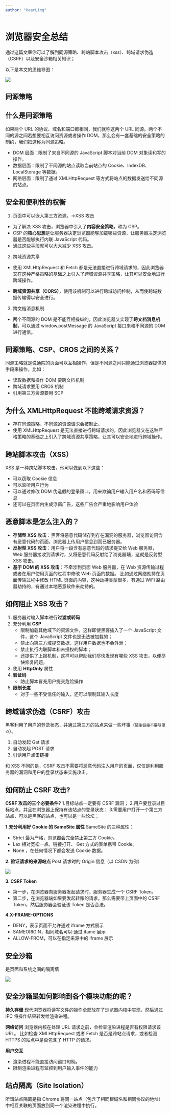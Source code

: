 ```yaml
---
author: "HearLing"
---
```

# 浏览器安全总结

通过这篇文章你可以了解到同源策略、跨站脚本攻击（xss）、跨域请求伪造（CSRF）以及安全沙箱相关知识；

以下是本文的思维导图：

![](./images/safe.png)


## 同源策略

## 什么是同源策略

如果两个 URL 的协议、域名和端口都相同，我们就称这两个 URL 同源。两个不同的源之间若想要相互访问资源或者操作 DOM，那么会有一套基础的安全策略的制约，我们把这称为同源策略。

- DOM 层面：限制了来自不同源的 JavaScript 脚本对当前 DOM 对象读和写的操作。
- 数据层面：限制了不同源的站点读取当前站点的 Cookie、IndexDB、LocalStorage 等数据。
- 网络层面：限制了通过 XMLHttpRequest 等方式将站点的数据发送给不同源的站点。

## 安全和便利性的权衡

1. 页面中可以嵌入第三方资源。->XSS 攻击

- 为了解决 XSS 攻击，浏览器中引入了**内容安全策略**，称为 CSP。
- CSP 的**核心思想**是让服务器决定浏览器能够加载哪些资源，让服务器决定浏览器是否能够执行内联 JavaScript 代码。
- 通过这些手段就可以大大减少 XSS 攻击。

2. 跨域资源共享

- 使用 XMLHttpRequest 和 Fetch 都是无法直接进行跨域请求的，因此浏览器又在这种严格策略的基础之上引入了跨域资源共享策略，让其可以安全地进行跨域操作。

- **跨域资源共享（CORS）**，使用该机制可以进行跨域访问控制，从而使跨域数据传输得以安全进行。

3. 跨文档消息机制

- 两个不同源的 DOM 是不能互相操纵的，因此浏览器又实现了**跨文档消息机制**，可以通过 window.postMessage 的 JavaScript 接口来和不同源的 DOM 进行通信。

## 同源策略、CSP、CROS 之间的关系？

同源策略就是说通院的页面可以互相操作，但是不同源之间只能通过浏览器提供的手段来操作，比如：

- 读取数据和操作 DOM 要跨文档机制
- 跨域请求要用 CROS 机制
- 引用第三方资源要用 SCP

## 为什么 XMLHttpRequest 不能跨域请求资源？

- 存在同源策略，不同源的资源请求会被制止。
- 使用 XMLHttpRequest 是无法直接进行跨域请求的，因此浏览器又在这种严格策略的基础之上引入了跨域资源共享策略，让其可以安全地进行跨域操作。

## 跨站脚本攻击（XSS）

XSS 是一种跨站脚本攻击，他可以做到以下这些：

- 可以窃取 Cookie 信息
- 可以监听用户行为
- 可以通过修改 DOM 伪造假的登录窗口，用来欺骗用户输入用户名和密码等信息
- 还可以在页面内生成浮窗广告，这些广告会严重地影响用户体验

## 恶意脚本是怎么注入的？

- **存储型 XSS 攻击**：黑客将恶意代码储存到存在漏洞的服务器，浏览器访问含有恶意代码的页面，浏览器上传用户信息到而已服务器。
- **反射型 XSS 攻击**：用户将一段含有恶意代码的请求提交给 Web 服务器，Web 服务器接收到请求时，又将恶意代码反射给了浏览器端，这就是反射型 XSS 攻击。
- **基于 DOM 的 XSS 攻击**：不牵涉到页面 Web 服务器，在 Web 资源传输过程或者在用户使用页面的过程中修改 Web 页面的数据。
  比如通过网络劫持在页面传输过程中修改 HTML 页面的内容，这种劫持类型很多，有通过 WiFi 路由器劫持的，有通过本地恶意软件来劫持的。

## 如何阻止 XSS 攻击？

1. 服务器对输入脚本进行**过滤或转码**
2. 充分利用 **CSP**
   - 限制加载其他域下的资源文件，这样即使黑客插入了一个 JavaScript 文件，这个 JavaScript 文件也是无法被加载的；
   - 禁止向第三方域提交数据，这样用户数据也不会外泄；
   - 禁止执行内联脚本和未授权的脚本；
   - 还提供了上报机制，这样可以帮助我们尽快发现有哪些 XSS 攻击，以便尽快修复问题。
3. 使用 **HttpOnly** 属性
4. **验证码**
   - 防止脚本冒充用户提交危险操作
5. **限制长度**
   - 对于一些不受信任的输入，还可以限制其输入长度

## 跨域请求伪造（CSRF）攻击

黑客利用了用户的登录状态，并通过第三方的站点来做一些坏事（`陌生链接不要随便点`）。

1. 自动发起 Get 请求
2. 自动发起 POST 请求
3. 引诱用户点击链接

和 XSS 不同的是，CSRF 攻击不需要将恶意代码注入用户的页面，仅仅是利用服务器的漏洞和用户的登录状态来实施攻击。

## 如何防止 CSRF 攻击?

**CSRF 攻击的三个必要条件?** 1.目标站点一定要有 CSRF 漏洞； 2.用户要登录过目标站点，并且在浏览器上保持有该站点的登录状态； 3.需要用户打开一个第三方站点，可以是黑客的站点，也可以是一些论坛；

**1.充分利用好 Cookie 的 SameSite 属性**
SameSite 的三种属性：

- Strict 最为严格，浏览器会完全禁止第三方 Cookie。
- Lax 相对宽松一点。链接打开、 Get 方式的表单携带 Cookie。
- None ，在任何情况下都会发送 Cookie 数据。

**2. 验证请求的来源站点**
Post 请求时的 Origin 信息（以 CSDN 为例）

![](./images/safe-02.png)

**3. CSRF Token**

- 第一步，在浏览器向服务器发起请求时，服务器生成一个 CSRF Token。
- 第二步，在浏览器端如果要发起转账的请求，那么需要带上页面中的 CSRF Token，然后服务器会验证该 Token 是否合法。

**4.X-FRAME-OPTIONS**

- DENY，表示页面不允许通过 iframe 方式展示
- SAMEORIGIN，相同域名可以·通过 ifame 展示
- ALLOW-FROM，可以在指定来源中的 iframe 展示

## 安全沙箱

是页面和系统之间的隔离墙

![](./images/safe-03.png)

## 安全沙箱是如何影响到各个模块功能的呢？

**持久存储**
现代浏览器将读写文件的操作全部放在了浏览器内核中实现，然后通过 IPC 将操作结果转发给渲染进程。

**网络访问**
浏览器内核在处理 URL 请求之前，会检查渲染进程是否有权限请求该 URL。
比如检查 XMLHttpRequest 或者 Fetch 是否是跨站点请求，或者检测 HTTPS 的站点中是否包含了 HTTP 的请求。

**用户交互**

- 渲染进程不能直接访问窗口句柄。
- 限制渲染进程有监控到用户输入事件的能力

## 站点隔离（Site Isolation）

所谓站点隔离是指 Chrome 将同一站点（包含了相同根域名和相同协议的地址）中相互关联的页面放到同一个渲染进程中执行。

